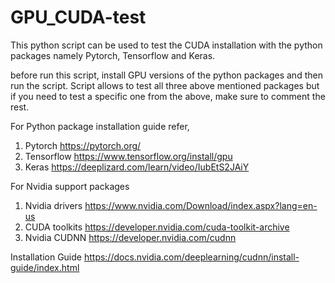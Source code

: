 # GPU_CUDA-test
This python script can be used to test the CUDA installation with the python packages namely Pytorch, Tensorflow and Keras.   

before run this script, install GPU versions of the python packages and then run the script. Script allows to test all three above mentioned packages 
but if you need to test a specific one from the above, make sure to comment the rest. 

For Python package installation guide refer, 

1. Pytorch https://pytorch.org/
2. Tensorflow https://www.tensorflow.org/install/gpu
3. Keras  https://deeplizard.com/learn/video/IubEtS2JAiY

For Nvidia support packages
1. Nvidia drivers https://www.nvidia.com/Download/index.aspx?lang=en-us
2. CUDA toolkits https://developer.nvidia.com/cuda-toolkit-archive
3. Nvidia CUDNN https://developer.nvidia.com/cudnn

Installation Guide https://docs.nvidia.com/deeplearning/cudnn/install-guide/index.html 

